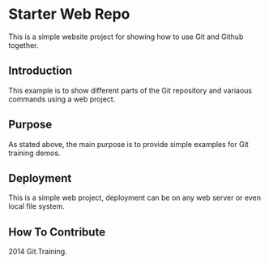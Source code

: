 # Starter Web Repo

This is a simple website project for showing how to use Git and Github together.

## Introduction

This example is to show different parts of the Git repository and variaous commands using a web project.

## Purpose

As stated above, the main purpose is to provide simple examples for Git training demos.

## Deployment

This is a simple web project, deployment can be on any web server or even local file system.

## How To Contribute

2014 Git.Training.
